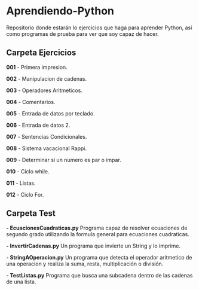 # Aprendiendo-Python
Repositorio donde estarán lo ejercicios que haga para aprender Python, así como programas de prueba para ver que soy capaz de hacer.

## Carpeta Ejercicios

**001** - Primera impresion.

**002** - Manipulacion de cadenas.

**003** - Operadores Aritmeticos.

**004** - Comentarios.

**005** - Entrada de datos por teclado.

**006** - Entrada de datos 2.

**007** - Sentencias Condicionales.

**008** - Sistema vacacional Rappi.

**009** - Determinar si un numero es par o impar.

**010** - Ciclo while.

**011** - Listas.

**012** - Ciclo For.

## Carpeta Test

**- EcuacionesCuadraticas.py**
Programa capaz de resolver ecuaciones de segundo grado utilizando la formula general para ecuaciones cuadraticas.

**- InvertirCadenas.py**
Un programa que invierte un String y lo imprime.

**- StringAOperacion.py**
Un programa que detecta el operador aritmetico de una operacion y realiza la suma, resta, multiplicación o división.

**- TestListas.py**
Programa que busca una subcadena dentro de las cadenas de una lista.